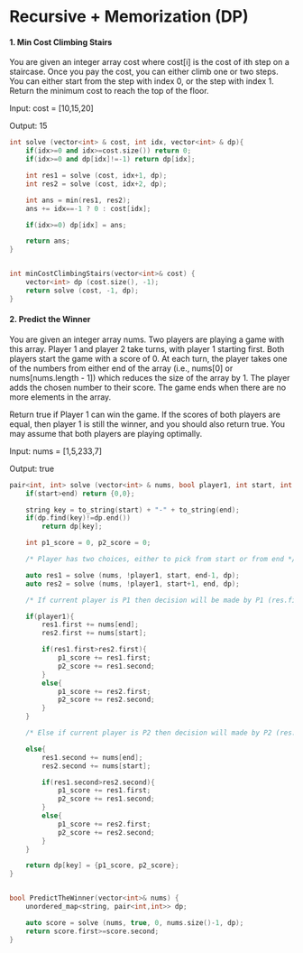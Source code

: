 # Recursive + Memorization (DP)

#### 1. Min Cost Climbing Stairs
You are given an integer array cost where cost[i] is the cost of ith step on a staircase. Once you pay the cost, you can either climb one or two steps. You can either start from the step with index 0, or the step with index 1. Return the minimum cost to reach the top of the floor.

Input: cost = [10,15,20]

Output: 15

```cpp
int solve (vector<int> & cost, int idx, vector<int> & dp){
    if(idx>=0 and idx>=cost.size()) return 0;
    if(idx>=0 and dp[idx]!=-1) return dp[idx];

    int res1 = solve (cost, idx+1, dp);
    int res2 = solve (cost, idx+2, dp);

    int ans = min(res1, res2);
    ans += idx==-1 ? 0 : cost[idx];

    if(idx>=0) dp[idx] = ans;

    return ans;
}


int minCostClimbingStairs(vector<int>& cost) {
    vector<int> dp (cost.size(), -1);
    return solve (cost, -1, dp);
}
```

#### 2. Predict the Winner
You are given an integer array nums. Two players are playing a game with this array. Player 1 and player 2 take turns, with player 1 starting first. Both players start the game with a score of 0. At each turn, the player takes one of the numbers from either end of the array (i.e., nums[0] or nums[nums.length - 1]) which reduces the size of the array by 1. The player adds the chosen number to their score. The game ends when there are no more elements in the array.

Return true if Player 1 can win the game. If the scores of both players are equal, then player 1 is still the winner, and you should also return true. You may assume that both players are playing optimally.

Input: nums = [1,5,233,7]

Output: true

```cpp
pair<int, int> solve (vector<int> & nums, bool player1, int start, int end, unordered_map<string, pair<int,int>> & dp){
    if(start>end) return {0,0};

    string key = to_string(start) + "-" + to_string(end);
    if(dp.find(key)!=dp.end())
        return dp[key];

    int p1_score = 0, p2_score = 0;

    /* Player has two choices, either to pick from start or from end */

    auto res1 = solve (nums, !player1, start, end-1, dp);
    auto res2 = solve (nums, !player1, start+1, end, dp);

    /* If current player is P1 then decision will be made by P1 (res.first) */

    if(player1){
        res1.first += nums[end];
        res2.first += nums[start];

        if(res1.first>res2.first){
            p1_score += res1.first;
            p2_score += res1.second;
        }
        else{
            p1_score += res2.first;
            p2_score += res2.second;
        }            
    }

    /* Else if current player is P2 then decision will made by P2 (res.second) */

    else{
        res1.second += nums[end];
        res2.second += nums[start];

        if(res1.second>res2.second){
            p1_score += res1.first;
            p2_score += res1.second;
        }
        else{
            p1_score += res2.first;
            p2_score += res2.second;
        }
    }

    return dp[key] = {p1_score, p2_score};
}


bool PredictTheWinner(vector<int>& nums) {
    unordered_map<string, pair<int,int>> dp;

    auto score = solve (nums, true, 0, nums.size()-1, dp);
    return score.first>=score.second;
}
```
